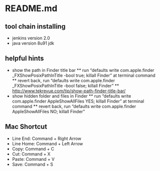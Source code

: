 # README.md
## tool chain installing
* jenkins version 2.0
* java version 8u91 jdk

## helpful hints
* show the path in Finder title bar
** run “defaults write com.apple.finder _FXShowPosixPathInTitle -bool true; killall Finder” at terminal command
** revert back, run “defaults write com.apple.finder _FXShowPosixPathInTitle -bool false; killall Finder”
** http://www.tekrevue.com/tip/show-path-finder-title-bar/
* show hidden folder and files in Finder
** run “defaults write com.apple.finder AppleShowAllFiles YES; killall Finder” at terminal command
** revert back, run “defaults write com.apple.finder AppleShowAllFiles NO; killall Finder”

## Mac Shortcut
* Line End: Command + Right Arrow
* Line Home: Command + Left Arrow
* Copy: Command + C
* Cut: Command + X
* Paste: Command + V
* Save: Command + S
